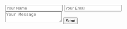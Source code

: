 <form id="contact-form">
  <input type="text" name="name" placeholder="Your Name" required>
  <input type="email" name="email" placeholder="Your Email" required>
  <textarea name="message" placeholder="Your Message" required></textarea>
  <!-- Disable CAPTCHA -->
  <input type="hidden" name="_captcha" value="false">
  <button type="submit">Send</button>
</form>

<script>
  document.getElementById('contact-form').addEventListener('submit', function(e) {
    e.preventDefault(); // stop default redirect

    const form = e.target;
    const data = new FormData(form);

    fetch('https://formsubmit.co/ajax/neshappens@gmail.com', {
      method: 'POST',
      body: data,
      headers: { 'Accept': 'application/json' }
    })
    .then(response => {
      if (response.ok) {
        alert('✅ Mail sent successfully!');
        form.reset();
      } else {
        return response.json().then(json => {
          throw new Error(json.message || 'Submission failed.');
        });
      }
    })
    .catch(err => {
      alert('⚠️ Error: ' + err.message);
    });
  });
</script>

